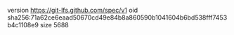version https://git-lfs.github.com/spec/v1
oid sha256:71a62ce6eaad50670cd49e84b8a860590b1041604b6bd538fff7453b4c1108e9
size 5688
